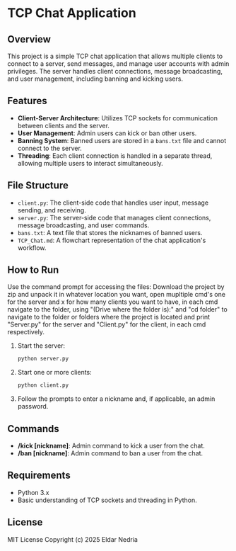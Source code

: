 # TCP Chat Application

## Overview
This project is a simple TCP chat application that allows multiple clients to connect to a server, send messages, and manage user accounts with admin privileges. The server handles client connections, message broadcasting, and user management, including banning and kicking users.

## Features
- **Client-Server Architecture**: Utilizes TCP sockets for communication between clients and the server.
- **User  Management**: Admin users can kick or ban other users.
- **Banning System**: Banned users are stored in a `bans.txt` file and cannot connect to the server.
- **Threading**: Each client connection is handled in a separate thread, allowing multiple users to interact simultaneously.

## File Structure
- `client.py`: The client-side code that handles user input, message sending, and receiving.
- `server.py`: The server-side code that manages client connections, message broadcasting, and user commands.
- `bans.txt`: A text file that stores the nicknames of banned users.
- `TCP_Chat.md`: A flowchart representation of the chat application's workflow.

## How to Run
Use the command prompt for accessing the files:
Download the project by zip and unpack it in whatever location you want, open mupltiple cmd's one for the server and x for how many clients you want to have, in each cmd navigate to the folder, using "(Drive where the folder is):" and "cd folder" to navigate to the folder or folders where the project is located and print "Server.py" for the server and "Client.py" for the client, in each cmd respectively.

1. Start the server:
   ```bash
   python server.py
   ```
2. Start one or more clients:
   ```bash
   python client.py
   ```
3. Follow the prompts to enter a nickname and, if applicable, an admin password.

## Commands
- **/kick [nickname]**: Admin command to kick a user from the chat.
- **/ban [nickname]**: Admin command to ban a user from the chat.

## Requirements
- Python 3.x
- Basic understanding of TCP sockets and threading in Python.

## License
MIT License  Copyright (c) 2025 Eldar Nedria
